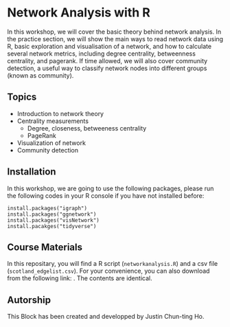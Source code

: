 # Network Analysis with R

In this workshop, we will cover the basic theory behind network analysis. In the practice section, we will show the main ways to read network data using R, basic exploration and visualisation of a network, and how to calculate several network metrics, including degree centrality, betweenness centrality, and pagerank. If time allowed, we will also cover community detection, a useful way to classify network nodes into different groups (known as community).

## Topics
* Introduction to network theory
* Centrality measurements
    * Degree, closeness, betweeness centrality
    * PageRank
* Visualization of network
* Community detection


## Installation
In this workshop, we are going to use the following packages, please run the following codes in your R console if you have not installed before:
```
install.packages("igraph")
install.packages("ggnetwork")
install.packages("visNetwork")
install.pacakges("tidyverse")
```

## Course Materials
In this repositary, you will find a R script (`networkanalysis.R`) and a csv file (`scotland_edgelist.csv`). For your convenience, you can also download from the following link: . The contents are identical.

## Autorship
This Block has been created and developped by Justin Chun-ting Ho. 
